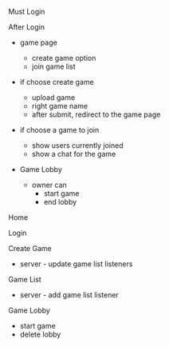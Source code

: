
Must Login

After Login

- game page
  - create game option
  - join game list

- if choose create game
  - upload game
  - right game name
  - after submit, redirect to the game page

- if choose a game to join
  - show users currently joined
  - show a chat for the game

- Game Lobby
  - owner can
    - start game
    - end lobby


Home

Login

Create Game
- server - update game list listeners

Game List
- server - add game list listener

Game Lobby
- start game
- delete lobby
